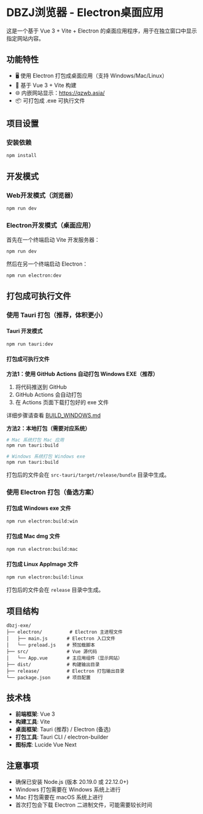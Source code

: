 # DBZJ浏览器 - Electron桌面应用

这是一个基于 Vue 3 + Vite + Electron 的桌面应用程序，用于在独立窗口中显示指定网站内容。

## 功能特性

- 🖥️ 使用 Electron 打包成桌面应用（支持 Windows/Mac/Linux）
- 🚀 基于 Vue 3 + Vite 构建
- 🌐 内嵌网站显示：https://qzwb.asia/
- 📦 可打包成 .exe 可执行文件

## 项目设置

### 安装依赖

```sh
npm install
```

## 开发模式

### Web开发模式（浏览器）

```sh
npm run dev
```

### Electron开发模式（桌面应用）

首先在一个终端启动 Vite 开发服务器：
```sh
npm run dev
```

然后在另一个终端启动 Electron：
```sh
npm run electron:dev
```

## 打包成可执行文件

### 使用 Tauri 打包（推荐，体积更小）

#### Tauri 开发模式
```sh
npm run tauri:dev
```

#### 打包成可执行文件

**方法1：使用 GitHub Actions 自动打包 Windows EXE（推荐）**

1. 将代码推送到 GitHub
2. GitHub Actions 会自动打包
3. 在 Actions 页面下载打包好的 exe 文件

详细步骤请查看 [BUILD_WINDOWS.md](./BUILD_WINDOWS.md)

**方法2：本地打包（需要对应系统）**
```sh
# Mac 系统打包 Mac 应用
npm run tauri:build

# Windows 系统打包 Windows exe
npm run tauri:build
```

打包后的文件会在 `src-tauri/target/release/bundle` 目录中生成。

### 使用 Electron 打包（备选方案）

#### 打包成 Windows exe 文件
```sh
npm run electron:build:win
```

#### 打包成 Mac dmg 文件
```sh
npm run electron:build:mac
```

#### 打包成 Linux AppImage 文件
```sh
npm run electron:build:linux
```

打包后的文件会在 `release` 目录中生成。

## 项目结构

```
dbzj-exe/
├── electron/          # Electron 主进程文件
│   ├── main.js       # Electron 入口文件
│   └── preload.js    # 预加载脚本
├── src/              # Vue 源代码
│   └── App.vue       # 主应用组件（显示网站）
├── dist/             # 构建输出目录
├── release/          # Electron 打包输出目录
└── package.json      # 项目配置
```

## 技术栈

- **前端框架**: Vue 3
- **构建工具**: Vite
- **桌面框架**: Tauri (推荐) / Electron (备选)
- **打包工具**: Tauri CLI / electron-builder
- **图标库**: Lucide Vue Next

## 注意事项

- 确保已安装 Node.js (版本 20.19.0 或 22.12.0+)
- Windows 打包需要在 Windows 系统上进行
- Mac 打包需要在 macOS 系统上进行
- 首次打包会下载 Electron 二进制文件，可能需要较长时间
